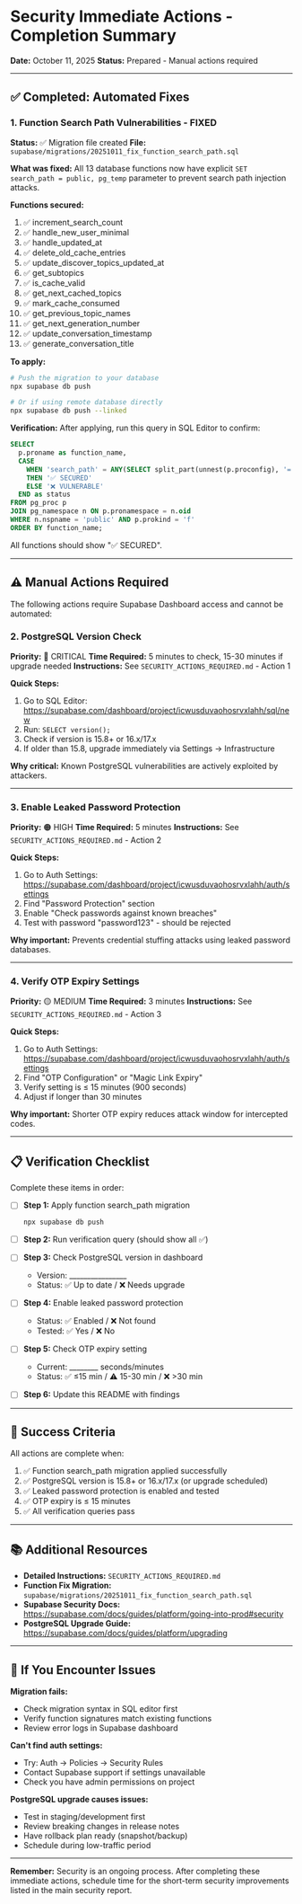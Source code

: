 # Security Immediate Actions - Completion Summary

**Date:** October 11, 2025
**Status:** Prepared - Manual actions required

---

## ✅ Completed: Automated Fixes

### 1. Function Search Path Vulnerabilities - FIXED

**Status:** ✅ Migration file created
**File:** `supabase/migrations/20251011_fix_function_search_path.sql`

**What was fixed:** All 13 database functions now have explicit `SET search_path = public, pg_temp` parameter to prevent search path injection attacks.

**Functions secured:**
1. ✅ increment_search_count
2. ✅ handle_new_user_minimal
3. ✅ handle_updated_at
4. ✅ delete_old_cache_entries
5. ✅ update_discover_topics_updated_at
6. ✅ get_subtopics
7. ✅ is_cache_valid
8. ✅ get_next_cached_topics
9. ✅ mark_cache_consumed
10. ✅ get_previous_topic_names
11. ✅ get_next_generation_number
12. ✅ update_conversation_timestamp
13. ✅ generate_conversation_title

**To apply:**
```bash
# Push the migration to your database
npx supabase db push

# Or if using remote database directly
npx supabase db push --linked
```

**Verification:**
After applying, run this query in SQL Editor to confirm:
```sql
SELECT
  p.proname as function_name,
  CASE
    WHEN 'search_path' = ANY(SELECT split_part(unnest(p.proconfig), '=', 1))
    THEN '✅ SECURED'
    ELSE '❌ VULNERABLE'
  END as status
FROM pg_proc p
JOIN pg_namespace n ON p.pronamespace = n.oid
WHERE n.nspname = 'public' AND p.prokind = 'f'
ORDER BY function_name;
```

All functions should show "✅ SECURED".

---

## ⚠️ Manual Actions Required

The following actions require Supabase Dashboard access and cannot be automated:

### 2. PostgreSQL Version Check

**Priority:** 🔴 CRITICAL
**Time Required:** 5 minutes to check, 15-30 minutes if upgrade needed
**Instructions:** See `SECURITY_ACTIONS_REQUIRED.md` - Action 1

**Quick Steps:**
1. Go to SQL Editor: https://supabase.com/dashboard/project/icwusduvaohosrvxlahh/sql/new
2. Run: `SELECT version();`
3. Check if version is 15.8+ or 16.x/17.x
4. If older than 15.8, upgrade immediately via Settings → Infrastructure

**Why critical:** Known PostgreSQL vulnerabilities are actively exploited by attackers.

---

### 3. Enable Leaked Password Protection

**Priority:** 🟠 HIGH
**Time Required:** 5 minutes
**Instructions:** See `SECURITY_ACTIONS_REQUIRED.md` - Action 2

**Quick Steps:**
1. Go to Auth Settings: https://supabase.com/dashboard/project/icwusduvaohosrvxlahh/auth/settings
2. Find "Password Protection" section
3. Enable "Check passwords against known breaches"
4. Test with password "password123" - should be rejected

**Why important:** Prevents credential stuffing attacks using leaked password databases.

---

### 4. Verify OTP Expiry Settings

**Priority:** 🟡 MEDIUM
**Time Required:** 3 minutes
**Instructions:** See `SECURITY_ACTIONS_REQUIRED.md` - Action 3

**Quick Steps:**
1. Go to Auth Settings: https://supabase.com/dashboard/project/icwusduvaohosrvxlahh/auth/settings
2. Find "OTP Configuration" or "Magic Link Expiry"
3. Verify setting is ≤ 15 minutes (900 seconds)
4. Adjust if longer than 30 minutes

**Why important:** Shorter OTP expiry reduces attack window for intercepted codes.

---

## 📋 Verification Checklist

Complete these items in order:

- [ ] **Step 1:** Apply function search_path migration
  ```bash
  npx supabase db push
  ```

- [ ] **Step 2:** Run verification query (should show all ✅)

- [ ] **Step 3:** Check PostgreSQL version in dashboard
  - Version: ________________
  - Status: ✅ Up to date / ❌ Needs upgrade

- [ ] **Step 4:** Enable leaked password protection
  - Status: ✅ Enabled / ❌ Not found
  - Tested: ✅ Yes / ❌ No

- [ ] **Step 5:** Check OTP expiry setting
  - Current: ________ seconds/minutes
  - Status: ✅ ≤15 min / ⚠️ 15-30 min / ❌ >30 min

- [ ] **Step 6:** Update this README with findings

---

## 🎯 Success Criteria

All actions are complete when:

1. ✅ Function search_path migration applied successfully
2. ✅ PostgreSQL version is 15.8+ or 16.x/17.x (or upgrade scheduled)
3. ✅ Leaked password protection is enabled and tested
4. ✅ OTP expiry is ≤ 15 minutes
5. ✅ All verification queries pass

---

## 📚 Additional Resources

- **Detailed Instructions:** `SECURITY_ACTIONS_REQUIRED.md`
- **Function Fix Migration:** `supabase/migrations/20251011_fix_function_search_path.sql`
- **Supabase Security Docs:** https://supabase.com/docs/guides/platform/going-into-prod#security
- **PostgreSQL Upgrade Guide:** https://supabase.com/docs/guides/platform/upgrading

---

## 🚨 If You Encounter Issues

**Migration fails:**
- Check migration syntax in SQL editor first
- Verify function signatures match existing functions
- Review error logs in Supabase dashboard

**Can't find auth settings:**
- Try: Auth → Policies → Security Rules
- Contact Supabase support if settings unavailable
- Check you have admin permissions on project

**PostgreSQL upgrade causes issues:**
- Test in staging/development first
- Review breaking changes in release notes
- Have rollback plan ready (snapshot/backup)
- Schedule during low-traffic period

---

**Remember:** Security is an ongoing process. After completing these immediate actions, schedule time for the short-term security improvements listed in the main security report.

